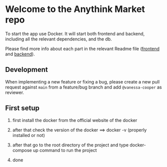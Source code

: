 # Welcome to the Anythink Market repo

To start the app use Docker. It will start both frontend and backend, including all the relevant dependencies, and the db.

Please find more info about each part in the relevant Readme file ([frontend](frontend/readme.md) and [backend](backend/README.md)).

## Development

When implementing a new feature or fixing a bug, please create a new pull request against `main` from a feature/bug branch and add `@vanessa-cooper` as reviewer.

## First setup

1. first install the docker from the official website of the docker

2. after that check the version of the docker ==> docker -v (properly installed or not)

3. after that go to the root directory of the project and type docker-compose up command to run the project

4. done
